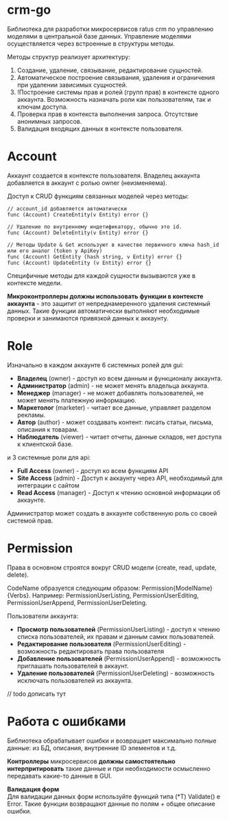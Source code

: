 # crm-go

Библиотека для разработки микросервисов ratus crm по управлению моделями в центральной базе данных.
Управление моделями осуществляется через встроенные в структуры методы.

Методы структур реализует архитектуру:
1. Создание, удаление, связывание, редактирование сущностей.
2. Автоматическое построение связывания, удаления и ограничения при удалении зависимых сущностей.
3. !Построение системы прав и ролей (групп прав) в контексте одного аккаунта. Возможность назначать роли как пользователям, так и ключам доступа.
4. Проверка прав в контекста выполнения запроса. Отсутствие анонимных запросов.
5. Валидация входящих данных в контексте пользователя.

# Account
Аккаунт создается в контексте пользователя. Владелец аккаунта добавляется в аккаунт с ролью owner (неизменяема).

Доступ к CRUD функциям связанных моделей через методы:
```golang
// account_id добавляется автоматически
func (Account) CreateEntity(v Entity) error {}

// Удаление по внутреннему индетификатору, обычно это id.
func (Account) DeleteEntity(v Entity) error {}

// Методы Update & Get используют в качестве первичного ключа hash_id или его аналог (token у ApiKey)
func (Account) GetEntity (hash string, v Entity) error {}
func (Account) UpdateEntity (v Entity) error {}

```

Специфичные методы для каждой сущности вызываются уже в контексте медели.

**Микроконтроллеры должны использовать функции в контексте аккаунта** - это защитит от непреднамеренного удаления системный данных. Такие функции автоматически выполняют необходимые проверки и занимаются привязкой данных к аккаунту.


# Role
Изначально в каждом аккаунте 6 системных ролей для gui:
<ul>
  <li><strong>Владелец</strong> (owner) - доступ ко всем данным и функционалу аккаунта.</li>
  <li><strong>Администратор</strong> (admin) - не может менять владельца аккаунта.</li>
  <li><strong>Менеджер</strong> (manager) - не может добавлять пользователей, не может менять платежную информацию.</li>
  <li><strong>Маркетолог</strong> (marketer) - читает все данные, управляет разделом рекламы.</li>
  <li><strong>Автор</strong> (author) - может создавать контент: писать статьи, письма, описания к товарам.</li>
  <li><strong>Наблюдатель</strong> (viewer) - читает отчеты, данные складов, нет доступа к клиентской базе.</li>
</ul>

и 3 системные роли для api: 
<ul>
  <li><strong>Full Access</strong> (owner) - доступ ко всем функциям API</li>
  <li><strong>Site Access</strong> (admin) - Доступ к аккаунту через API, необходимый для интеграции с сайтом</li>
  <li><strong>Read Access</strong> (manager) - Доступ к чтению основной информации об аккаунте.</li>
</ul>

Администратор может создать в аккаунте собственную роль со своей системой прав.

# Permission
Права в основном строятся вокруг CRUD модели (create, read, update, delete).

CodeName образуется следующим образом: Permission{ModelName}{Verbs}. Например: PermissionUserListing, PermissionUserEditing, PermissionUserAppend, PermissionUserDeleting.

Пользователи аккаунта:
<ul>
  <li><strong>Просмотр пользователей</strong> (PermissionUserListing) - доступ к чтению списка пользователей, их правам и данным самих пользователей.</li>
  <li><strong>Редактирование пользователя</strong> (PermissionUserEditing) - возможность редактировать права пользователя</li>
  <li><strong>Добавление пользователей</strong> (PermissionUserAppend) - возможность приглашать пользователей в аккаунт.</li>
  <li><strong>Удаление пользователей</strong> (PermissionUserDeleting) - возможность исключать пользователей из аккаунта.</li>
  
</ul>

// todo дописать тут

# Работа с ошибками
Библиотека обрабатывает ошибки и возвращает максимально полные данные: из БД, описания, внутренние ID элементов и т.д.

**Контроллеры** микросервисов **должны самостоятельно интерпритировать** такие данные и при необходимости осмысленно передавать какие-то данные в GUI.

**Валидация форм**<br>
Для валидации данных форм используйте функций типа (*T) Validate<Verb>() e Error. Такие функции возвращают данные по полям + общее описание ошибки.
